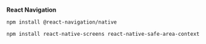 **React Navigation**
```
npm install @react-navigation/native

```

```
npm install react-native-screens react-native-safe-area-context


```

